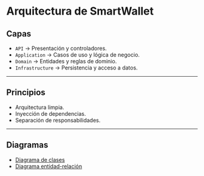 ﻿# Arquitectura de SmartWallet

## Capas
- `API` → Presentación y controladores.
- `Application` → Casos de uso y lógica de negocio.
- `Domain` → Entidades y reglas de dominio.
- `Infrastructure` → Persistencia y acceso a datos.

---

## Principios
- Arquitectura limpia.
- Inyección de dependencias.
- Separación de responsabilidades.

---

## Diagramas
- [Diagrama de clases](diagrams/class-diagram.png)
- [Diagrama entidad-relación](diagrams/er-diagram.png)